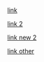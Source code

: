 [link](pictures/element.html)

[link 2](personal.html)

[link new 2](pictures/image2.jpg)

[link other](pictures/generic.html#L3)

